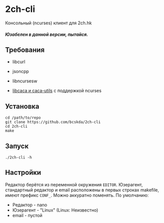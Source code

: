 # 2ch-cli
Консольный (ncurses) клиент для 2ch.hk

##### Юзабелен в данной версии, пытайся.

## Требования
- libcurl

- jsoncpp

- libncursesw

- [libcaca и caca-utils](https://github.com/cacalabs/libcaca) с поддержкой ncurses

## Установка
```
cd /path/to/repo
git clone https://github.com/bcskda/2ch-cli
cd 2ch-cli
make
```

## Запуск
```
./2ch-cli -h
```

## Настройки
Редактор берётся из переменной окружения ```EDITOR```.
Юзерагент, стандартный редактор и email расположены в первых строках makefile,
имеют префикс ```CONF_```. Можно аккуратно поменять.
По умолчанию:
- Редактор - nano
- Юзерагент - "Linux" (Linux: Неизвестно)
- email - пустой

